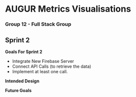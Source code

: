 # AUGUR Metrics Visualisations
### Group 12 - Full Stack Group


## Sprint 2

**Goals For Sprint 2**
 - Integrate New Firebase Server
 - Connect API Calls (to retrieve the data)
 - Implement at least one call.

**Intended Design**

**Future Goals**


